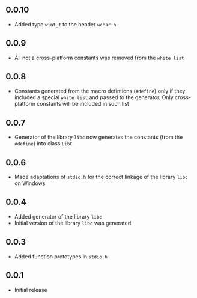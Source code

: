 ## 0.0.10

- Added type `wint_t` to the header `wchar.h`   

## 0.0.9

- All not a cross-platform constants was removed from the `white list`

## 0.0.8

- Constants generated from the macro defintions (`#define`) only if they included a special `white list` and passed to the generator. Only cross-platform constants will be included in such list 

## 0.0.7

- Generator of the library `libc` now generates the constants (from the `#define`) into class `LibC`

## 0.0.6

- Made adaptations of `stdio.h` for the correct linkage of the library `libc` on Windows

## 0.0.4

- Added generator of the library `libc` 
- Initial version of the library `libc` was generated

## 0.0.3

- Added function prototypes in `stdio.h`

## 0.0.1

- Initial release

